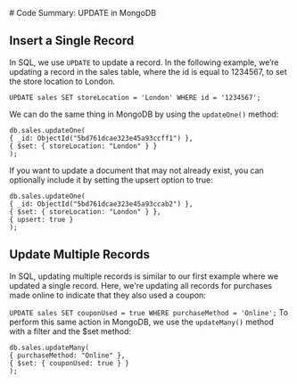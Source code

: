 # Code Summary: UPDATE in MongoDB

## Insert a Single Record

In SQL, we use `UPDATE` to update a record. In the following example, we’re updating a record in the sales table, where the id is equal to 1234567, to set the store location to London.

`UPDATE sales SET storeLocation = 'London' WHERE id = '1234567';`

We can do the same thing in MongoDB by using the `updateOne()` method:

```
db.sales.updateOne(
{ _id: ObjectId("5bd761dcae323e45a93ccff1") },
{ $set: { storeLocation: "London" } }
);
```

If you want to update a document that may not already exist, you can optionally include it by setting the upsert option to true:

```
db.sales.updateOne(
{ _id: ObjectId("5bd761dcae323e45a93ccab2") },
{ $set: { storeLocation: "London" } },
{ upsert: true }
);
```

## Update Multiple Records

In SQL, updating multiple records is similar to our first example where we updated a single record. Here, we're updating all records for purchases made online to indicate that they also used a coupon:

`UPDATE sales SET couponUsed = true WHERE purchaseMethod = 'Online';`
To perform this same action in MongoDB, we use the `updateMany()` method with a filter and the $set method:

```
db.sales.updateMany(
{ purchaseMethod: "Online" },
{ $set: { couponUsed: true } }
);
```

